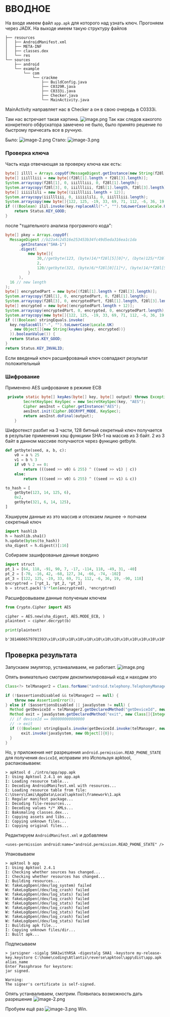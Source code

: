 ВВОДНОЕ 
====
На входе имеем файл `app.apk` для которого над узнать ключ.
Прогоняем через JADX.
На выходе имеем такую структуру файлов
```
├── resources
│   ├── AndroidManifest.xml
│   ├── META-INF
│   ├── classes.dex
│   └── res
└── sources
    ├── android
    └── example
        └── com
            └── crackme
                ├── BuildConfig.java
                ├── C0329R.java
                ├── C0333i.java
                ├── Checker.java
                └── MainActivity.java 
```
MainActivity направляет нас в Checker а он в свою очередь в C0333i.

Там нас встречает такая картина. 
![image.png](https://github.com/Camisul/reverse/raw/master/writeup/img/0.png)
Так как следов какогото конкретного обфускатора замечено не было, было принято решение по быстрому причесать все в ручную.

Было:
![image-2.png](https://github.com/Camisul/reverse/raw/master/writeup/img/1.png)
Стало:
![image-3.png](https://github.com/Camisul/reverse/raw/master/writeup/img/2.png)
### Проверка ключа
Часть кода отвечающая за проверку ключа как есть:
```java
byte[] illll = Arrays.copyOf(MessageDigest.getInstance(new String(f28l[10])).digest(new byte[]{getbyte(123, f28l[5][0], f28l[0][2], f28l[0][1]), 2, getbyte(321, f28l[0][1], f28l[5][0], f28l[0][2])}), f28l[4][2]);
byte[] iiillliii = new byte[(f28l[1].length + f28l[3].length)];
System.arraycopy(f28l[1], 0, iiillliii, 0, f28l[1].length);
System.arraycopy(f28l[3], 0, iiillliii, f28l[1].length, f28l[3].length);
byte[] iiiiilili = new byte[(iiillliii.length + 12)];
System.arraycopy(iiillliii, 0, iiiiilili, 0, iiillliii.length);
System.arraycopy(new byte[]{122, 125, -19, 33, 69, 71, 112, -6, 36, 19, -90, 118}, 0, iiiiilili, iiillliii.length, 12);
if (((Boolean) ilil.invoke(key.replaceAll("-", "").toLowerCase(Locale.UK), new Object[]{new String(iiiilll(illll, iiiiilili))})).booleanValue()) {
    return Status.KEY_GOOD;
}
```
после "тщательного анализа програмного кода":
```java
byte[] pkey = Arrays.copyOf(
  MessageDigest //b22a4c2d516e253453b34fc49d5eda316ea1c1da
      .getInstance("SHA-1")
      .digest(
          new byte[]{
              30,//getbyte(123, (byte)14/*f28l[5][0]*/, (byte)125/*f28l[0][2]*/, (byte)6/*f28l[0][1]*/),
              2,
              120//getbyte(321, (byte)6/*f28l[0][1]*/, (byte)14/*f28l[5][0]*/, (byte)125/*f28l[0][2]*/)
          }
      ), 
  16 // new length
);
byte[] encryptedPart = new byte[(f28l[1].length + f28l[3].length)];
System.arraycopy(f28l[1], 0, encryptedPart, 0, f28l[1].length);
System.arraycopy(f28l[3], 0, encryptedPart, f28l[1].length, f28l[3].length);
byte[] encrypted = new byte[(encryptedPart.length + 12)];
System.arraycopy(encryptedPart, 0, encrypted, 0, encryptedPart.length);
System.arraycopy(new byte[]{122, 125, -19, 33, 69, 71, 112, -6, 36, 19, -90, 118}, 0, encrypted, encryptedPart.length, 12);
if (((Boolean) stringEquals.invoke(
  key.replaceAll("-", "").toLowerCase(Locale.UK)
  , new Object[]{new String(keyAes(pkey, encrypted))}
  )).booleanValue()) {
  return Status.KEY_GOOD;
}
return Status.KEY_INVALID;
```

Если введеный ключ расшифрованый ключ совпадают результат положительный

### Шифрование
Применено AES шифрование в режиме ECB 
```java
 private static byte[] keyAes(byte[] key, byte[] output) throws Exception {
        SecretKeySpec KeySpec = new SecretKeySpec(key, "AES");
        Cipher aesInst = Cipher.getInstance("AES");
        aesInst.init(Cipher.DECRYPT_MODE, KeySpec);
        return aesInst.doFinal(output);
    }
```
Шифротекст разбит на 3 части,
128 битный секретный ключ получается в результае применения хэш функциии SHA-1 на массив из 3 байт.
2 из 3 байт в данном массиве получаются через функцию getbyte.



```python
def getbyte(seed, a, b, c):
    v0 = a % 25
    v1 = b % 3
    if v0 % 2 == 0: 
        return (((seed >> v0) & 255) ^ ((seed >> v1) | c))
    else:
        return (((seed >> v0) & 255) ^ ((seed >> v1) & c))

to_hash = [
    getbyte(123, 14, 125, 6),
    0x2,
    getbyte(321, 6, 14, 125),
]
```

Хэшируем данные из это массив и отсекаем лишнее -> полчаем секретный ключ


```python
import hashlib
h = hashlib.sha1()
h.update(bytes(to_hash))
sha_digest = h.digest()[:16]
```

Собираем зашифрованые данные воедино


```python
import struct
pt_1 = [64, 118, -91, 90, 7, -17, -114, 118, -49, 31, -40]
pt_2 = [-70, -16, 42, -68, 127, 34, -66, -74, -102]
pt_3 = [122, 125, -19, 33, 69, 71, 112, -6, 36, 19, -90, 118]
encryptred = [*pt_1, *pt_2, *pt_3]
b = struct.pack('b'*len(encryptred), *encryptred)
```

Расшифровываем данные полученым ключем


```python
from Crypto.Cipher import AES

cipher = AES.new(sha_digest, AES.MODE_ECB, )
plaintext = cipher.decrypt(b)

print(plaintext)
```

    b'3814606579781593\x10\x10\x10\x10\x10\x10\x10\x10\x10\x10\x10\x10\x10\x10\x10\x10'


## Проверка результата
Запускаем эмулятор, устанваливаем, не работает.
![image.png](https://github.com/Camisul/reverse/raw/master/writeup/img/3.png)

Опять внимательно смотрим декомпиилированый код и находим это
```java
Class<?> telManager2 = Class.forName("android.telephony.TelephonyManager");

if (!$assertionsDisabled && telManager2 == null) {
    throw new AssertionError();
} else if ($assertionsDisabled || javaSystem != null) {
  Method getDeviceId = telManager2.getDeclaredMethod("getDeviceId", new Class[0]);
  Method exit = javaSystem.getDeclaredMethod("exit", new Class[]{Integer.TYPE});
  // if deviceId == 000000000000000
  // -> exit
  if (((Boolean) stringEquals.invoke(getDeviceId.invoke(telManager, new Object[0]), "000000000000000")).booleanValue()) {
       exit.invoke(javaSystem, new Object[]{0});
  } 
}
```
Но, у приложения нет разрешения `android.permission.READ_PHONE_STATE` для получения `deviceId`, исправим это
Используя apktool, распаковываем:
```
> apktool d ./intro/app/app.apk
I: Using Apktool 2.4.1 on app.apk
I: Loading resource table...
I: Decoding AndroidManifest.xml with resources...
I: Loading resource table from file: C:\Users\Cami\AppData\Local\apktool\framework\1.apk
I: Regular manifest package...
I: Decoding file-resources...
I: Decoding values */* XMLs...
I: Baksmaling classes.dex...
I: Copying assets and libs...
I: Copying unknown files...
I: Copying original files...
```

Редактируем `AndroidManifest.xml` и добавляем 
```
<uses-permission android:name="android.permission.READ_PHONE_STATE" />
```
Упаковываем
```
> apktool b app
I: Using Apktool 2.4.1
I: Checking whether sources has changed...
I: Checking whether resources has changed...
I: Building resources...
W: fakeLogOpen(/dev/log_system) failed
W: fakeLogOpen(/dev/log_crash) failed
W: fakeLogOpen(/dev/log_stats) failed
W: fakeLogOpen(/dev/log_crash) failed
W: fakeLogOpen(/dev/log_stats) failed
W: fakeLogOpen(/dev/log_crash) failed
W: fakeLogOpen(/dev/log_stats) failed
W: fakeLogOpen(/dev/log_crash) failed
W: fakeLogOpen(/dev/log_stats) failed
I: Building apk file...
I: Copying unknown files/dir...
I: Built apk...
```
Подписываем
```
> jarsigner -sigalg SHA1withRSA -digestalg SHA1 -keystore my-release-key.keystore C:\home\coding\Atlantis\reverse\apktool\app\dist\app.apk alias_name
Enter Passphrase for keystore:
jar signed.

Warning:
The signer's certificate is self-signed.
```
Опять устанваливаем, смотрим.
Появилась возможность дать разрешение
![image-2.png](https://github.com/Camisul/reverse/raw/master/writeup/img/4.png)

Пробуем ещё раз
![image-3.png](https://github.com/Camisul/reverse/raw/master/writeup/img/5.png)
Win.
